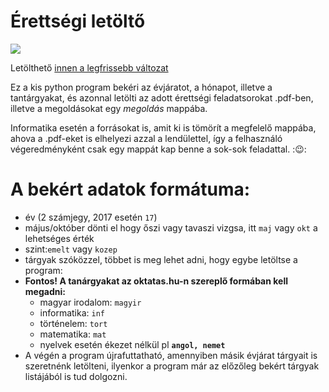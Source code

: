 # Érettségi letöltő
![](https://imgur.com/DS7qQay.gif)

Letölthető [innen a legfrissebb változat](https://github.com/MatyiFKBT/erettsegi/releases)

Ez a kis python program bekéri az évjáratot, a hónapot, illetve a tantárgyakat, és azonnal letölti az adott érettségi feladatsorokat .pdf-ben, illetve a megoldásokat egy *megoldás* mappába.

Informatika esetén a forrásokat is, amit ki is tömörít a megfelelő mappába, ahova a .pdf-eket is elhelyezi azzal a lendülettel, így a felhasználó végeredményként csak egy mappát kap benne a sok-sok feladattal. ::wink::
# A bekért adatok formátuma:
 - év (2 számjegy, 2017 esetén `17`)
 - május/október dönti el hogy őszi vagy tavaszi vizgsa, itt `maj` vagy `okt` a lehetséges érték
 - szint:`emelt` vagy `kozep`
- tárgyak szóközzel, többet is meg lehet adni, hogy egybe letöltse a program:
- **Fontos! A tanárgyakat az oktatas.hu-n szereplő formában kell megadni:**
    - magyar irodalom: `magyir`
    - informatika: `inf`
    - történelem: `tort`
    - matematika: `mat`
    - nyelvek esetén ékezet nélkül pl **`angol, nemet`**
- A végén a program újrafuttatható, amennyiben másik évjárat tárgyait is szeretnénk letölteni, ilyenkor a program már az előzőleg bekért tárgyak listájából is tud dolgozni.